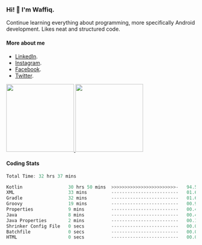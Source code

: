 ### Hi! 👋 I'm Waffiq.

Continue learning everything about programming, more specifically Android development. Likes neat and structured code.

#### More about me 
- [LinkedIn](https://www.linkedin.com/in/waffiqaziz/).
- [Instagram](https://www.instagram.com/waffiqaziz/).
- [Facebook](https://web.facebook.com/WaffiqAziz/).
- [Twitter](https://twitter.com/AzizWaffiq).

<p align="left">
<a href="https://github.com/waffiqaziz">
  <img height="180em" src="https://github-readme-stats-eight-theta.vercel.app/api?username=waffiqaziz&show_icons=true&theme=algolia&include_all_commits=true&count_private=true"/>
  <img height="180em" src="https://github-readme-stats-eight-theta.vercel.app/api/top-langs/?username=waffiqaziz&layout=compact&langs_count=8&theme=algolia"/>
</a>
</p>

#### Coding Stats
<!--START_SECTION:waka-->

```rust
Total Time: 32 hrs 37 mins

Kotlin                 30 hrs 50 mins  >>>>>>>>>>>>>>>>>>>>>>>>-   94.55 %
XML                    33 mins         -------------------------   01.69 %
Gradle                 32 mins         -------------------------   01.65 %
Groovy                 19 mins         -------------------------   00.98 %
Properties             9 mins          -------------------------   00.49 %
Java                   8 mins          -------------------------   00.45 %
Java Properties        2 mins          -------------------------   00.13 %
Shrinker Config File   0 secs          -------------------------   00.03 %
Batchfile              0 secs          -------------------------   00.01 %
HTML                   0 secs          -------------------------   00.00 %
```

<!--END_SECTION:waka-->
